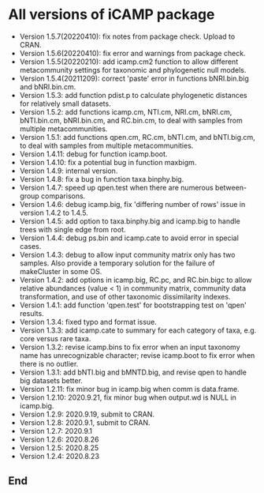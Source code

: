 # All versions of iCAMP package
- Version 1.5.7(20220410): fix notes from package check. Upload to CRAN.
- Version 1.5.6(20220410): fix error and warnings from package check.
- Version 1.5.5(20220210): add icamp.cm2 function to allow different metacommunity settings for taxonomic and phylogenetic null models.
- Version 1.5.4(20211209): correct 'paste' error in functions bNRI.bin.big and bNRI.bin.cm.
- Version 1.5.3: add function pdist.p to calculate phylogenetic distances for relatively small datasets.
- Version 1.5.2: add functions icamp.cm, NTI.cm, NRI.cm, bNRI.cm, bNTI.bin.cm, bNRI.bin.cm, and RC.bin.cm, to deal with samples from multiple metacommunities.
- Version 1.5.1: add functions qpen.cm, RC.cm, bNTI.cm, and bNTI.big.cm, to deal with samples from multiple metacommunities.
- Version 1.4.11: debug for function icamp.boot.
- Version 1.4.10: fix a potential bug in function maxbigm.
- Version 1.4.9: internal version.
- Version 1.4.8: fix a bug in function taxa.binphy.big.
- Version 1.4.7: speed up qpen.test when there are numerous between-group comparisons.
- Version 1.4.6: debug icamp.big, fix 'differing number of rows' issue in version 1.4.2 to 1.4.5.
- Version 1.4.5: add option to taxa.binphy.big and icamp.big to handle trees with single edge from root.
- Version 1.4.4: debug ps.bin and icamp.cate to avoid error in special cases.
- Version 1.4.3: debug to allow input community matrix only has two samples. Also provide a temporary solution for the failure of makeCluster in some OS.
- Version 1.4.2: add options in icamp.big, RC.pc, and RC.bin.bigc to allow relative abundances (value < 1) in community matrix, community data transformation, and use of other taxonomic dissimilarity indexes.
- Version 1.4.1: add function 'qpen.test' for bootstrapping test on 'qpen' results.
- Version 1.3.4: fixed typo and format issue.
- Version 1.3.3: add icamp.cate to summary for each category of taxa, e.g. core versus rare taxa.
- Version 1.3.2: revise icamp.bins to fix error when an input taxonomy name has unrecognizable character; revise icamp.boot to fix error when there is no outlier.
- Version 1.3.1: add bNTI.big and bMNTD.big, and revise qpen to handle big datasets better.
- Version 1.2.11: fix minor bug in icamp.big when comm is data.frame.
- Version 1.2.10: 2020.9.21, fix minor bug when output.wd is NULL in icamp.big.
- Version 1.2.9: 2020.9.19, submit to CRAN.
- Version 1.2.8: 2020.9.1, submit to CRAN.
- Version 1.2.7: 2020.9.1
- Version 1.2.6: 2020.8.26
- Version 1.2.5: 2020.8.25
- Version 1.2.4: 2020.8.23
## End
